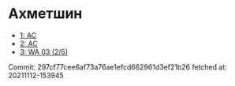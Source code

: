 # Ахметшин
- [1: AC](1.md)
- [2: AC](2.md)
- [3: WA 03 (2/5)](3.md)

Commit: 297cf77cee6af73a76ae1efcd662961d3ef21b26
 fetched at: 20211112-153945
